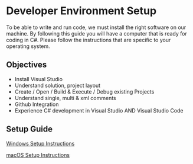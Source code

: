 # Developer Environment Setup

To be able to write and run code, we must install the right software on our machine. By following this guide you will have a computer that is ready for coding in C#. Please follow the instructions that are specific to your operating system.

## Objectives


- Install Visual Studio 
- Understand solution, project layout
- Create / Open / Build & Execute / Debug existing Projects
- Understand single, multi & xml comments
- Github Integration
- Experience C# development in Visual Studio AND Visual Studio Code


## Setup Guide

[Windows Setup Instructions](windows-setup-instructions.md)

[macOS Setup Instructions](macOS-setup-instructions.md)


